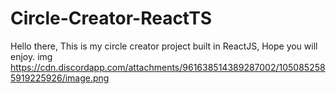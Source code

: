 # Circle-Creator-ReactTS
Hello there, This is my circle creator project built in ReactJS, Hope you will enjoy.
img https://cdn.discordapp.com/attachments/961638514389287002/1050852585919225926/image.png
